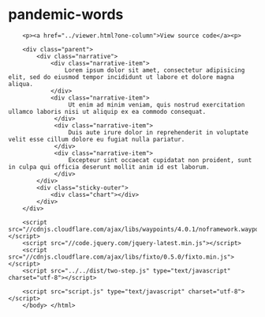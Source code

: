 # pandemic-words

<html>
    <head>
        <meta charset="utf-8">
        <link rel="stylesheet" href="style.css" type="text/css" media="screen">
    </head>
    <body>
    
        <p><a href="../viewer.html?one-column">View source code</a><p>
        
        <div class="parent">
            <div class="narrative">
                <div class="narrative-item">
                    Lorem ipsum dolor sit amet, consectetur adipisicing elit, sed do eiusmod tempor incididunt ut labore et dolore magna aliqua.
                </div>
                <div class="narrative-item">
                     Ut enim ad minim veniam, quis nostrud exercitation ullamco laboris nisi ut aliquip ex ea commodo consequat.
                 </div>
                 <div class="narrative-item">
                     Duis aute irure dolor in reprehenderit in voluptate velit esse cillum dolore eu fugiat nulla pariatur.
                 </div>
                 <div class="narrative-item">
                     Excepteur sint occaecat cupidatat non proident, sunt in culpa qui officia deserunt mollit anim id est laborum.
                 </div>
            </div>
            <div class="sticky-outer">
                <div class="chart"></div>
            </div>
        </div>

        <script src="//cdnjs.cloudflare.com/ajax/libs/waypoints/4.0.1/noframework.waypoints.min.js"></script>
        <script src="//code.jquery.com/jquery-latest.min.js"></script>
        <script src="//cdnjs.cloudflare.com/ajax/libs/fixto/0.5.0/fixto.min.js"></script>
        <script src="../../dist/two-step.js" type="text/javascript" charset="utf-8"></script>

        <script src="script.js" type="text/javascript" charset="utf-8"></script>
        </body> </html>
